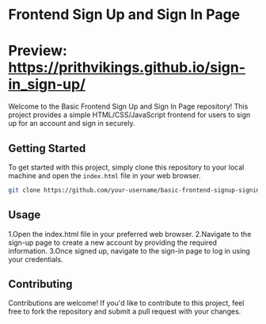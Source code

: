# Frontend Sign Up and Sign In Page

# Preview: https://prithvikings.github.io/sign-in_sign-up/

Welcome to the Basic Frontend Sign Up and Sign In Page repository! This project provides a simple HTML/CSS/JavaScript frontend for users to sign up for an account and sign in securely.

## Getting Started

To get started with this project, simply clone this repository to your local machine and open the `index.html` file in your web browser.

```bash
git clone https://github.com/your-username/basic-frontend-signup-signin.git
```

## Usage


1.Open the index.html file in your preferred web browser.
2.Navigate to the sign-up page to create a new account by providing the required information.
3.Once signed up, navigate to the sign-in page to log in using your credentials.

## Contributing

Contributions are welcome! If you'd like to contribute to this project, feel free to fork the repository and submit a pull request with your changes.
